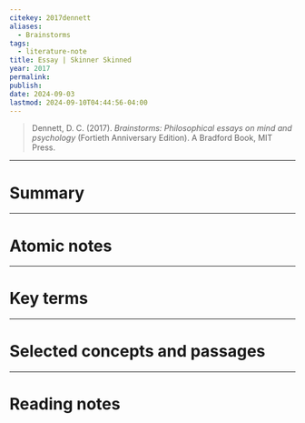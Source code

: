 ```yaml
---
citekey: 2017dennett
aliases:
  - Brainstorms
tags:
  - literature-note
title: Essay | Skinner Skinned
year: 2017
permalink: 
publish: 
date: 2024-09-03
lastmod: 2024-09-10T04:44:56-04:00
---
```

> Dennett, D. C. (2017). _Brainstorms: Philosophical essays on mind and psychology_ (Fortieth Anniversary Edition). A Bradford Book, MIT Press.

---

# Summary

---

# Atomic notes

---

# Key terms

---

# Selected concepts and passages

---

# Reading notes

